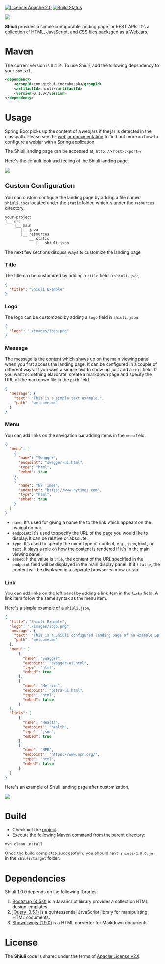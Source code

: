 [![License: Apache 2.0](https://img.shields.io/badge/License-Apache%202.0-blue.svg)](https://opensource.org/licenses/Apache-2.0) [![Build Status][travis-badge]][travis-badge-url]

![](./images/shiuli-title.png)

**Shiuli** provides a simple configurable landing page for REST APIs. It's a collection 
of HTML, JavaScript, and CSS files packaged as a WebJars.

# Maven

The current version is `0.1.0`. To use Shiuli, add the following dependency to your `pom.xml.`

```xml
<dependency>
    <groupId>com.github.indrabasak</groupId>
    <artifactId>shiuli</artifactId>
    <version>0.1.0</version>
</dependency>
```
# Usage
Spring Boot picks up the content of a webjars if the jar is detected in the classpath. 
Please see the [webjar documentation](https://www.webjars.org/documentation#springboot) 
to find out more on how to configure a webjar with a Spring application.

The Shiuli landing page can be accessed at, `http://<host>:<port>/`

Here's the default look and feeling of the Shiuli landing page.

![](./images/default-landing-page.png)

## Custom Configuration
You can custom configure the landing page by adding a file named `shiuli.json` 
located under the `static` folder, which is under the `resources` directory.

```
your-project
|__ src
    |__ main
       |__ java
       |__ resources
          |__ static
              |__ shiuli.json
```

The next few sections discuss ways to customize the landing page.

### Title 
The title can be customized by adding a `title` field in `shiuli.json`,
```json
{
  "title": "Shiuli Example"
}
```

### Logo
The logo can be customized by adding a `logo` field in `shiuli.json`,
```json
{
  "logo": "./images/logo.png"
}
``` 

### Message
The message is the content which shows up on the main viewing panel when you
first access the landing page. It can be configured in a couple of different
ways. If you want a simple text to show up, just add a `text` field. If you want
something elaborate, create a markdown page and specify the URL of the markdown
file in the `path` field. 

```json
{
  "message": {
    "text": "This is a simple text example.",
    "path": "welcome.md"
  }
}
```

### Menu
You can add links on the navigation bar adding items in the `menu` field.

```json
{
  "menu": [
    {
      "name": "Swagger",
      "endpoint": "swagger-ui.html",
      "type": "html",
      "embed": true
    },
    {
      "name": "NY Times",
      "endpoint": "https://www.nytimes.com",
      "type": "html",
      "embed": true
    }
  ]
}
```

  - `name`: It's used for giving a name the to the link which appears on 
  the nvaigation bar.
  - `endpoint`: It's used to specify the URL of the page you would like to 
  display. It can be relative or absolute.
  - `type`: It's used to specify the mime type of content, e.g., `json`, `html`, or `text`.
  It plays a role on how the content is rendered if it's in the main viewing 
  panel.
  - `embed`: If the value is `true`, the content of the URL specified in the
  `endpoint` field will be displayed in the main display panel. If it's `false`,
  the content will be displayed in a separate browser window or tab.
 
### Link
You can add links on the left panel by adding a link item in the `links` field.
A link item follow the same syntax as the menu item.

Here's a simple example of a `shiuli.json`,

```json
{
  "title": "Shiuli Example",
  "logo": "./images/logo.png",
  "message": {
    "text": "This is a Shiuli configured landing page of an example Spring Boot application.",
    "path": "welcome.md"
  },
  "menu": [
      {
        "name": "Swagger",
        "endpoint": "swagger-ui.html",
        "type": "html",
        "embed": true
      },
      {
        "name": "Metrics",
        "endpoint": "patra-ui.html",
        "type": "html",
        "embed": false
      }
  ],
  "links": [
      {
        "name": "Health",
        "endpoint": "health",
        "type": "json",
        "embed": true
      },
      {
        "name": "NPR",
        "endpoint": "https://www.npr.org/",
        "type": "html",
        "embed": false
      }
  ]
}
```

Here's an example of Shiuli landing page after customization,

![](./images/custom-landing-page.png)

# Build
* Check out the [project](https://github.com/indrabasak/shiuli).
* Execute the following Maven command from the parent directory:
```
mvn clean install
```
Once the build completes successfully, you should have `shiuli-1.0.0.jar` in the `shiuli/target` folder.

# Dependencies
Shiuli 1.0.0 depends on the following libraries:
1. [Bootstrap (4.5.0)](https://getbootstrap.com/) is a JavaScript library provides a collection HTML design templates. 
3. [jQuery (3.5.1)](http://jquery.com/) is a quintessential JavaScript library for manipulating HTML documents.
3. [Showdownjs (1.9.0)](http://showdownjs.com/) is a HTML converter for Markdown documents.

# License
The __Shiuli__ code is shared under the terms of [Apache License v2.0](https://opensource.org/licenses/Apache-2.0).

[travis-badge]: https://travis-ci.org/indrabasak/shiuli.svg?branch=master
[travis-badge-url]: https://travis-ci.org/indrabasak/shiuli

